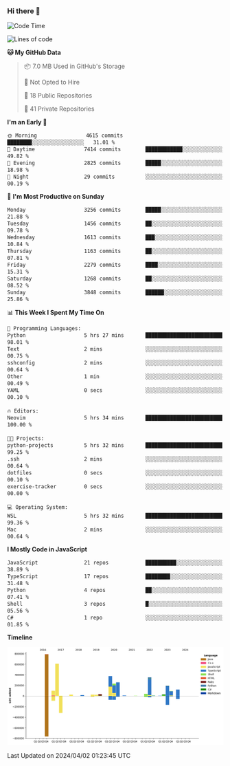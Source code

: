 ### Hi there 👋

<!--
**Clumsy-Coder/Clumsy-Coder** is a ✨ _special_ ✨ repository because its `README.md` (this file) appears on your GitHub profile.

Here are some ideas to get you started:

- 🔭 I’m currently working on ...
- 🌱 I’m currently learning ...
- 👯 I’m looking to collaborate on ...
- 🤔 I’m looking for help with ...
- 💬 Ask me about ...
- 📫 How to reach me: ...
- 😄 Pronouns: ...
- ⚡ Fun fact: ...
-->

<!-- anmol098/waka-readme-stats -->
<!--START_SECTION:waka-->
![Code Time](http://img.shields.io/badge/Code%20Time-773%20hrs%2038%20mins-blue)

![Lines of code](https://img.shields.io/badge/From%20Hello%20World%20I%27ve%20Written-3.3%20million%20lines%20of%20code-blue)

**🐱 My GitHub Data** 

> 📦 7.0 MB Used in GitHub's Storage 
 > 
> 🚫 Not Opted to Hire
 > 
> 📜 18 Public Repositories 
 > 
> 🔑 41 Private Repositories 
 > 
**I'm an Early 🐤** 

```text
🌞 Morning                4615 commits        ████████░░░░░░░░░░░░░░░░░   31.01 % 
🌆 Daytime                7414 commits        ████████████░░░░░░░░░░░░░   49.82 % 
🌃 Evening                2825 commits        █████░░░░░░░░░░░░░░░░░░░░   18.98 % 
🌙 Night                  29 commits          ░░░░░░░░░░░░░░░░░░░░░░░░░   00.19 % 
```
📅 **I'm Most Productive on Sunday** 

```text
Monday                   3256 commits        █████░░░░░░░░░░░░░░░░░░░░   21.88 % 
Tuesday                  1456 commits        ██░░░░░░░░░░░░░░░░░░░░░░░   09.78 % 
Wednesday                1613 commits        ███░░░░░░░░░░░░░░░░░░░░░░   10.84 % 
Thursday                 1163 commits        ██░░░░░░░░░░░░░░░░░░░░░░░   07.81 % 
Friday                   2279 commits        ████░░░░░░░░░░░░░░░░░░░░░   15.31 % 
Saturday                 1268 commits        ██░░░░░░░░░░░░░░░░░░░░░░░   08.52 % 
Sunday                   3848 commits        ██████░░░░░░░░░░░░░░░░░░░   25.86 % 
```


📊 **This Week I Spent My Time On** 

```text
💬 Programming Languages: 
Python                   5 hrs 27 mins       █████████████████████████   98.01 % 
Text                     2 mins              ░░░░░░░░░░░░░░░░░░░░░░░░░   00.75 % 
sshconfig                2 mins              ░░░░░░░░░░░░░░░░░░░░░░░░░   00.64 % 
Other                    1 min               ░░░░░░░░░░░░░░░░░░░░░░░░░   00.49 % 
YAML                     0 secs              ░░░░░░░░░░░░░░░░░░░░░░░░░   00.10 % 

🔥 Editors: 
Neovim                   5 hrs 34 mins       █████████████████████████   100.00 % 

🐱‍💻 Projects: 
python-projects          5 hrs 32 mins       █████████████████████████   99.25 % 
.ssh                     2 mins              ░░░░░░░░░░░░░░░░░░░░░░░░░   00.64 % 
dotfiles                 0 secs              ░░░░░░░░░░░░░░░░░░░░░░░░░   00.10 % 
exercise-tracker         0 secs              ░░░░░░░░░░░░░░░░░░░░░░░░░   00.00 % 

💻 Operating System: 
WSL                      5 hrs 32 mins       █████████████████████████   99.36 % 
Mac                      2 mins              ░░░░░░░░░░░░░░░░░░░░░░░░░   00.64 % 
```

**I Mostly Code in JavaScript** 

```text
JavaScript               21 repos            ██████████░░░░░░░░░░░░░░░   38.89 % 
TypeScript               17 repos            ████████░░░░░░░░░░░░░░░░░   31.48 % 
Python                   4 repos             ██░░░░░░░░░░░░░░░░░░░░░░░   07.41 % 
Shell                    3 repos             █░░░░░░░░░░░░░░░░░░░░░░░░   05.56 % 
C#                       1 repo              ░░░░░░░░░░░░░░░░░░░░░░░░░   01.85 % 
```



**Timeline**

![Lines of Code chart](https://raw.githubusercontent.com/Clumsy-Coder/Clumsy-Coder/main/assets/bar_graph.png)


 Last Updated on 2024/04/02 01:23:45 UTC
<!--END_SECTION:waka-->
